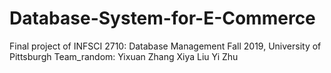 # Database-System-for-E-Commerce
Final project of INFSCI 2710: Database Management Fall 2019, University of Pittsburgh
Team_random:
Yixuan Zhang
Xiya Liu
Yi Zhu
